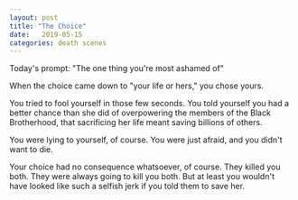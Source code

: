 ```yaml
---
layout: post
title: "The Choice"
date:   2019-05-15
categories: death scenes
---
```

Today's prompt: "The one thing you're most ashamed of"

When the choice came down to "your life or hers," you chose yours. 

You tried to fool yourself in those few seconds. You told yourself you had a better chance than she did of overpowering the members of the Black Brotherhood, that sacrificing her life meant saving billions of others.

You were lying to yourself, of course. You were just afraid, and you didn't want to die.

Your choice had no consequence whatsoever, of course. They killed you both. They were always going to kill you both. But at least you wouldn't have looked like such a selfish jerk if you told them to save her.
